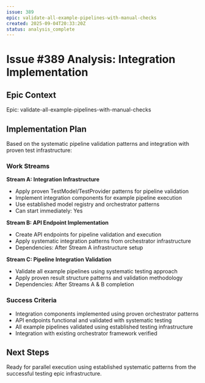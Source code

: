 ```yaml
---
issue: 389
epic: validate-all-example-pipelines-with-manual-checks
created: 2025-09-04T20:33:20Z
status: analysis_complete
---
```


# Issue #389 Analysis: Integration Implementation

## Epic Context
Epic: validate-all-example-pipelines-with-manual-checks

## Implementation Plan
Based on the systematic pipeline validation patterns and integration with proven test infrastructure:

### Work Streams

**Stream A: Integration Infrastructure**
- Apply proven TestModel/TestProvider patterns for pipeline validation
- Implement integration components for example pipeline execution
- Use established model registry and orchestrator patterns
- Can start immediately: Yes

**Stream B: API Endpoint Implementation**  
- Create API endpoints for pipeline validation and execution
- Apply systematic integration patterns from orchestrator infrastructure
- Dependencies: After Stream A infrastructure setup

**Stream C: Pipeline Integration Validation**
- Validate all example pipelines using systematic testing approach
- Apply proven result structure patterns and validation methodology
- Dependencies: After Streams A & B completion

### Success Criteria
- Integration components implemented using proven orchestrator patterns
- API endpoints functional and validated with systematic testing
- All example pipelines validated using established testing infrastructure
- Integration with existing orchestrator framework verified

## Next Steps
Ready for parallel execution using established systematic patterns from the successful testing epic infrastructure.
